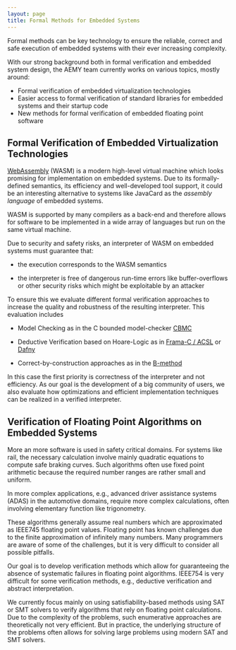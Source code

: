 ```yaml
---
layout: page
title: Formal Methods for Embedded Systems
---
```


Formal methods can be key technology to ensure the reliable, correct and safe
execution of embedded systems with their ever increasing complexity.

With our strong background both in formal verification and embedded system
design, the AEMY team currently works on various topics, mostly around:

- Formal verification of embedded virtualization technologies
- Easier access to formal verification of standard libraries for embedded
  systems and their startup code
- New methods for formal verification of embedded floating point software

## Formal Verification of Embedded Virtualization Technologies

[WebAssembly](https://webassembly.org/) (WASM) is a modern high-level virtual
machine which looks promising for implementation on embedded systems. Due to its
formally-defined semantics, its efficiency and well-developed tool support, it
could be an interesting alternative to systems like JavaCard as the _assembly
language_ of embedded systems.

WASM is supported by many compilers as a back-end and therefore allows for
software to be implemented in a wide array of languages but run on the same
virtual machine.

Due to security and safety risks, an interpreter of WASM on embedded systems
must guarantee that:

- the execution corresponds to the WASM semantics

- the interpreter is free of dangerous run-time errors like buffer-overflows
  or other security risks which might be exploitable by an attacker

To ensure this we evaluate different formal verification approaches to increase
the quality and robustness of the resulting interpreter. This evaluation includes

- Model Checking as in the C bounded model-checker [CBMC](https://www.cprover.org/)

- Deductive Verification based on Hoare-Logic as in
  [Frama-C / ACSL](https://frama-c.com/) or [Dafny](https://dafny.org/)

- Correct-by-construction approaches as in the [B-method](https://www.atelierb.eu/en/)

In this case the first priority is correctness of the interpreter and not
efficiency. As our goal is the development of a big community of users, we also
evaluate how optimizations and efficient implementation techniques can be
realized in a verified interpreter.

## Verification of Floating Point Algorithms on Embedded Systems

More an more software is used in safety critical domains. For systems like rail,
the necessary calculation involve mainly quadratic equations to compute safe
braking curves. Such algorithms often use fixed point arithmetic because the
required number ranges are rather small and uniform.

In more complex applications, e.g., advanced driver assistance systems (ADAS) in
the automotive domains, require more complex calculations, often involving
elementary function like trigonometry.

These algorithms generally assume real numbers which are approximated as IEEE745
floating point values. Floating point has known challenges due to the finite
approximation of infinitely many numbers. Many programmers are aware of some of
the challenges, but it is very difficult to consider all possible
pitfalls.

Our goal is to develop verification methods which allow for guaranteeing the
absence of systematic failures in floating point algorithms. IEEE754 is very
difficult for some verification methods, e.g., deductive verification and
abstract interpretation.

We currently focus mainly on using satisfiability-based methods using SAT or SMT
solvers to verify algorithms that rely on floating point calculations. Due to
the complexity of the problems, such enumerative approaches are theoretically
not very efficient. But in practice, the underlying structure of the problems
often allows for solving large problems using modern SAT and SMT solvers.
